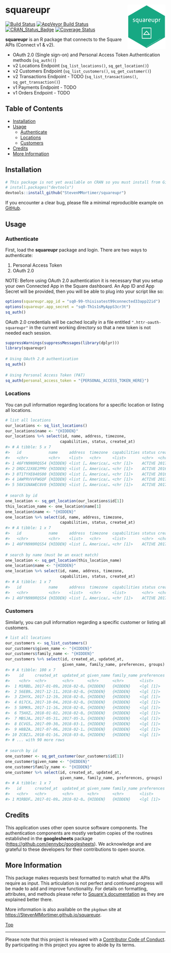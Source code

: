 
squareupr<img src="man/figures/squareupr.png" width="120px" align="right" />
============================================================================

[![Build Status](https://travis-ci.org/StevenMMortimer/squareupr.svg?branch=master)](https://travis-ci.org/StevenMMortimer/squareupr) [![AppVeyor Build Status](https://ci.appveyor.com/api/projects/status/github/StevenMMortimer/squareupr?branch=master&svg=true)](https://ci.appveyor.com/project/StevenMMortimer/squareupr) [![CRAN\_Status\_Badge](http://www.r-pkg.org/badges/version/squareupr)](http://cran.r-project.org/package=squareupr) [![Coverage Status](https://codecov.io/gh/StevenMMortimer/squareupr/branch/master/graph/badge.svg)](https://codecov.io/gh/StevenMMortimer/squareupr?branch=master)

**squareupr** is an R package that connects to the Square APIs (Connect v1 & v2).

-   OAuth 2.0 (Single sign-on) and Personal Access Token Authentication methods (`sq_auth()`)
-   v2 Locations Endpoint (`sq_list_locations()`, `sq_get_location()`)
-   v2 Customers Endpoint (`sq_list_customers()`, `sq_get_customer()`)
-   v2 Transactions Endpoint - TODO (`sq_list_transactions()`, `sq_get_transaction()`)
-   v1 Payments Endpoint - TODO
-   v1 Orders Endpoint - TODO

Table of Contents
-----------------

-   [Installation](#installation)
-   [Usage](#usage)
    -   [Authenticate](#authenticate)
    -   [Locations](#locations)
    -   [Customers](#customers)
-   [Credits](#credits)
-   [More Information](#more-information)

Installation
------------

``` r
# This package is not yet available on CRAN so you must install from GitHub
# install.packages("devtools")
devtools::install_github("StevenMMortimer/squareupr")
```

If you encounter a clear bug, please file a minimal reproducible example on [GitHub](https://github.com/StevenMMortimer/squareupr/issues).

Usage
-----

### Authenticate

First, load the **squareupr** package and login. There are two ways to authenticate:

1.  Personal Access Token
2.  OAuth 2.0

NOTE: Before using OAuth 2.0 authentication it is necessary that you setup your own Connected App in the Square dashboard. An App ID and App Secret will be provided, then you will be able to plug into your script like so:

``` r
options(squareupr.app_id = "sq0-99-thisisatest99connected33app22id")
options(squareupr.app_secret = "sq0-Th1s1sMyAppS3cr3t")
sq_auth()
```

OAuth 2.0 credentials will be cached locally in a file entitled `".httr-oauth-squareupr"` in the current working directory so that a new token is not needed each session.

``` r
suppressWarnings(suppressMessages(library(dplyr)))
library(squareupr)

# Using OAuth 2.0 authentication
sq_auth()

# Using Personal Access Token (PAT)
sq_auth(personal_access_token = "{PERSONAL_ACCESS_TOKEN_HERE}")
```

### Locations

You can pull information regarding locations for a specific location or listing all locations.

``` r
# list all locations
our_locations <- sq_list_locations()
our_locations$name <- "{HIDDEN}"
our_locations %>% select(id, name, address, timezone, 
                        capabilities, status, created_at)
#> # A tibble: 5 x 7
#>   id            name     address  timezone  capabilities status created_at
#>   <chr>         <chr>    <list>   <chr>     <list>       <chr>  <chr>     
#> 1 46FYN9N9RQS54 {HIDDEN} <list [… America/… <chr [1]>    ACTIVE 2017-04-2…
#> 2 DRDCJ2X8E2PMV {HIDDEN} <list [… America/… <chr [1]>    ACTIVE 2016-09-2…
#> 3 8T1TYXE840S00 {HIDDEN} <list [… America/… <chr [1]>    ACTIVE 2016-09-2…
#> 4 1AWPRVVVFWGQF {HIDDEN} <list [… America/… <chr [1]>    ACTIVE 2017-04-1…
#> 5 50X1GNAWEC8V0 {HIDDEN} <list [… America/… <chr [1]>    ACTIVE 2017-03-0…

# search by id
one_location <- sq_get_location(our_locations$id[1])
this_location_name <- one_location$name[1]
one_location$name <- "{HIDDEN}"
one_location %>% select(id, name, address, timezone, 
                        capabilities, status, created_at)
#> # A tibble: 1 x 7
#>   id            name     address  timezone  capabilities status created_at
#>   <chr>         <chr>    <list>   <chr>     <list>       <chr>  <chr>     
#> 1 46FYN9N9RQS54 {HIDDEN} <list [… America/… <chr [1]>    ACTIVE 2017-04-2…

# search by name (must be an exact match)
one_location <- sq_get_location(this_location_name)
one_location$name <- "{HIDDEN}"
one_location %>% select(id, name, address, timezone, 
                        capabilities, status, created_at)
#> # A tibble: 1 x 7
#>   id            name     address  timezone  capabilities status created_at
#>   <chr>         <chr>    <list>   <chr>     <list>       <chr>  <chr>     
#> 1 46FYN9N9RQS54 {HIDDEN} <list [… America/… <chr [1]>    ACTIVE 2017-04-2…
```

### Customers

Similarly, you can pull information regarding a specific customer or listing all customers.

``` r
# list all locations
our_customers <- sq_list_customers()
our_customers$given_name <- "{HIDDEN}"
our_customers$family_name <- "{HIDDEN}"
our_customers %>% select(id, created_at, updated_at, 
                         given_name, family_name, preferences, groups)
#> # A tibble: 100 x 7
#>    id     created_at  updated_at given_name family_name preferences groups
#>    <chr>  <chr>       <chr>      <chr>      <chr>       <list>      <list>
#>  1 M1RBD… 2017-01-09… 2018-02-0… {HIDDEN}   {HIDDEN}    <lgl [1]>   <list…
#>  2 56EB9… 2017-12-11… 2018-02-0… {HIDDEN}   {HIDDEN}    <lgl [1]>   <NULL>
#>  3 Z2HYX… 2017-12-19… 2018-02-0… {HIDDEN}   {HIDDEN}    <lgl [1]>   <NULL>
#>  4 017CX… 2017-10-04… 2018-02-0… {HIDDEN}   {HIDDEN}    <lgl [1]>   <NULL>
#>  5 58MK9… 2017-11-16… 2018-02-0… {HIDDEN}   {HIDDEN}    <lgl [1]>   <list…
#>  6 T5HXZ… 2018-01-02… 2018-02-0… {HIDDEN}   {HIDDEN}    <lgl [1]>   <NULL>
#>  7 MBSJA… 2017-05-31… 2017-05-3… {HIDDEN}   {HIDDEN}    <lgl [1]>   <list…
#>  8 ECVG5… 2017-09-30… 2018-03-1… {HIDDEN}   {HIDDEN}    <lgl [1]>   <list…
#>  9 H8BZA… 2017-07-06… 2018-02-1… {HIDDEN}   {HIDDEN}    <lgl [1]>   <list…
#> 10 ZCBZJ… 2018-01-16… 2018-03-0… {HIDDEN}   {HIDDEN}    <lgl [1]>   <list…
#> # ... with 90 more rows

# search by id
one_customer <- sq_get_customer(our_customers$id[1])
one_customer$given_name <- "{HIDDEN}"
one_customer$family_name <- "{HIDDEN}"
one_customer %>% select(id, created_at, updated_at, 
                        given_name, family_name, preferences, groups)
#> # A tibble: 1 x 7
#>   id      created_at  updated_at given_name family_name preferences groups
#>   <chr>   <chr>       <chr>      <chr>      <chr>       <list>      <list>
#> 1 M1RBDF… 2017-01-09… 2018-02-0… {HIDDEN}   {HIDDEN}    <lgl [1]>   <list…
```

Credits
-------

This application uses other open source software components. The authentication components are mostly verbatim copies of the routines established in the **googlesheets** package (<https://github.com/jennybc/googlesheets>). We acknowledge and are grateful to these developers for their contributions to open source.

More Information
----------------

This package makes requests best formatted to match what the APIs require as input. This articulation is not perfect and continued progress will be made to add and improve functionality. For details on formatting, attributes, and methods please refer to [Square's documentation](https://docs.connect.squareup.com/api/connect/v2) as they are explained better there.

More information is also available on the `pkgdown` site at <https://StevenMMortimer.github.io/squareupr>.

[Top](#squareupr)

------------------------------------------------------------------------

Please note that this project is released with a [Contributor Code of Conduct](CONDUCT.md). By participating in this project you agree to abide by its terms.

